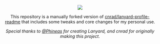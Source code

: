 <div align="center">
<a href="https://discord.com/users/422274807732633604"><img src="https://lanyard-badge-rewrite.vercel.app/api/422274807732633604?hideDiscrim=true"></a>

This repository is a manually forked version of [cnrad/lanyard-profile-readme](https://github.com/cnrad/lanyard-profile-readme) that includes some tweaks and core changes for my personal use.  

_Special thanks to [@Phineas](https://github.com/Phineas/) for creating Lanyard, and cnrad for originally making this project._
</div>
